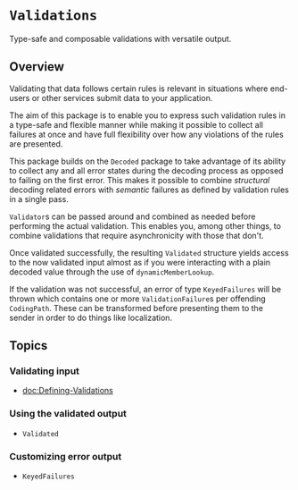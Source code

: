 # ``Validations``

Type-safe and composable validations with versatile output.       

## Overview

Validating that data follows certain rules is relevant in situations where end-users or other services submit data to your application.

The aim of this package is to enable you to express such validation rules in a type-safe and flexible manner while making it possible to collect all failures at once and have full flexibility over how any violations of the rules are presented.

This package builds on the `Decoded` package to take advantage of its ability to collect any and all error states during the decoding process as opposed to failing on the first error. This makes it possible to combine _structural_ decoding related errors with _semantic_ failures as defined by validation rules in a single pass.

``Validator``s can be passed around and combined as needed before performing the actual validation. This enables you, among other things, to combine validations that require asynchronicity with those that don't.

Once validated successfully, the resulting ``Validated`` structure yields access to the now validated input almost as if you were interacting with a plain decoded value through the use of `dynamicMemberLookup`.

If the validation was not successful, an error of type ``KeyedFailures`` will be thrown which contains one or more ``ValidationFailure``s per offending `CodingPath`. These can be transformed before presenting them to the sender in order to do things like localization.


## Topics

### Validating input

- <doc:Defining-Validations>

### Using the validated output

- ``Validated``

### Customizing error output 

- ``KeyedFailures``

